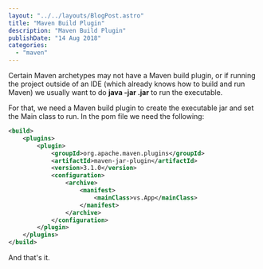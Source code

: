```yaml
---
layout: "../../layouts/BlogPost.astro"
title: "Maven Build Plugin"
description: "Maven Build Plugin"
publishDate: "14 Aug 2018"
categories: 
  - "maven"
---
```


Certain Maven archetypes may not have a Maven build plugin, or if running the project outside of an IDE (which already knows how to build and run Maven) we usually want to do **java -jar <file>.jar** to run the executable.

For that, we need a Maven build plugin to create the executable jar and set the Main class to run. In the pom file we need the following:

```xml
<build>
    <plugins>
        <plugin>
            <groupId>org.apache.maven.plugins</groupId>
            <artifactId>maven-jar-plugin</artifactId>
            <version>3.1.0</version>
            <configuration>
                <archive>
                    <manifest>
                        <mainClass>vs.App</mainClass>
                    </manifest>
                </archive>
            </configuration>
        </plugin>
    </plugins>
</build>
```
And that's it.
